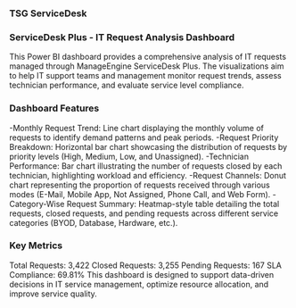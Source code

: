 ### TSG ServiceDesk

### ServiceDesk Plus - IT Request Analysis Dashboard
This Power BI dashboard provides a comprehensive analysis of IT requests managed through ManageEngine ServiceDesk Plus. The visualizations aim to help IT support teams and management monitor request trends, assess technician performance, and evaluate service level compliance.

### Dashboard Features
-Monthly Request Trend: Line chart displaying the monthly volume of requests to identify demand patterns and peak periods.
-Request Priority Breakdown: Horizontal bar chart showcasing the distribution of requests by priority levels (High, Medium, Low, and Unassigned).
-Technician Performance: Bar chart illustrating the number of requests closed by each technician, highlighting workload and efficiency.
-Request Channels: Donut chart representing the proportion of requests received through various modes (E-Mail, Mobile App, Not Assigned, Phone Call, and Web Form).
-Category-Wise Request Summary: Heatmap-style table detailing the total requests, closed requests, and pending requests across different service categories (BYOD, Database, 
   Hardware, etc.).
### Key Metrics
Total Requests: 3,422
Closed Requests: 3,255
Pending Requests: 167
SLA Compliance: 69.81%
This dashboard is designed to support data-driven decisions in IT service management, optimize resource allocation, and improve service quality.

